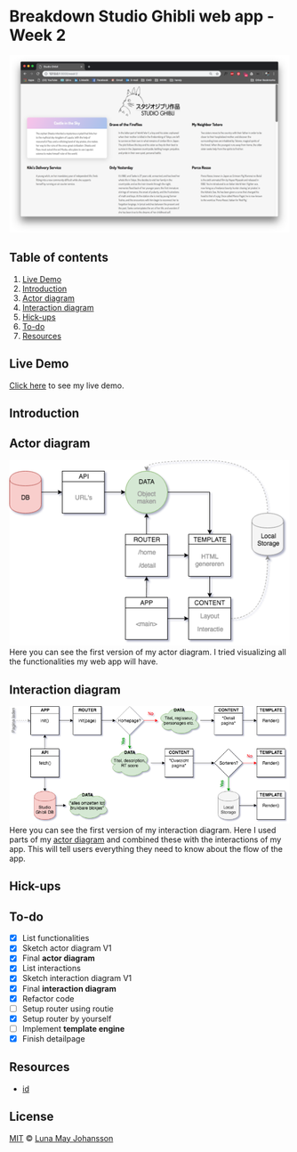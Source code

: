 # Breakdown Studio Ghibli web app - Week 2

![Studio Ghibli website](/img/website.png)

## Table of contents
1. [Live Demo](#Live-Demo)
2. [Introduction](#Introduction)
3. [Actor diagram](#Actor-diagram)
4. [Interaction diagram](#Interaction-diagram)
5. [Hick-ups](#Hick-ups)
6. [To-do](#To-do)
7. [Resources](#Resources)

## Live Demo
[Click here](https://maybuzz.github.io/wafs) to see my live demo.

## Introduction


## Actor diagram
![Actor diagram V1](/img/actor.png)   
Here you can see the first version of my actor diagram. I tried visualizing all the functionalities my web app will have.

## Interaction diagram
![Interaction diagram V1](/img/interaction.png)   
Here you can see the first version of my interaction diagram. Here I used parts of my [actor diagram](#Actor-diagram) and combined these with the interactions of my app. This will tell users everything they need to know about the flow of the app.

## Hick-ups


## To-do
- [x] List functionalities   
- [x] Sketch actor diagram V1   
- [x] Final **actor diagram**   
- [x] List interactions   
- [x] Sketch interaction diagram V1   
- [x] Final **interaction diagram**   
- [x] Refactor code   
- [ ] Setup router using routie   
- [x] Setup router by yourself   
- [ ] Implement **template engine**   
- [x] Finish detailpage   

## Resources
- [id](https://www.peterbe.com/plog/createelement-a)   

## License
[MIT](LICENSE) © [Luna May Johansson](https://github.com/maybuzz)
